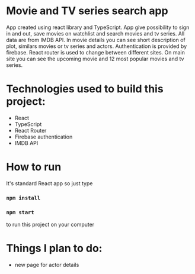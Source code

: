 # Movie and TV series search app

App created using react library and TypeScript. App give possibility to sign in and out, save movies on watchlist and search movies and tv series. All data are from IMDB API. In movie details you can see short description of plot, similars movies or tv series and actors. Authentication is provided by firebase. React router is used to change between different sites. On main site you can see the upcoming movie and 12 most popular movies and tv series.

# Technologies used to build this project:
* React
* TypeScript
* React Router
* Firebase authentication
* IMDB API

# How to run
It's standard React app so just type
### `npm install`
### `npm start`
to run this project on your computer

# Things I plan to do:
* new page for actor details
